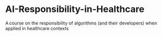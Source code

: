 # AI-Responsibility-in-Healthcare
A course on the responsibility of algorithms (and their developers) when applied in healthcare contexts
